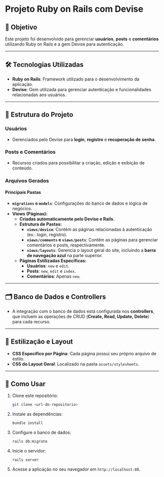 # Projeto Ruby on Rails com Devise

## 🚀 Objetivo  
Este projeto foi desenvolvido para gerenciar **usuários**, **posts** e **comentários** utilizando Ruby on Rails e a gem Devise para autenticação.

---

## 🛠️ Tecnologias Utilizadas  
- **Ruby on Rails**: Framework utilizado para o desenvolvimento da aplicação.  
- **Devise**: Gem utilizada para gerenciar autenticação e funcionalidades relacionadas aos usuários.

---

## 📂 Estrutura do Projeto  

### Usuários  
- Gerenciados pelo Devise para **login**, **registro** e **recuperação de senha**.

### Posts e Comentários  
- Recursos criados para possibilitar a criação, edição e exibição de conteúdo.

### Arquivos Gerados  
#### Principais Pastas  
- **`migrations` e `models`**: Configurações do banco de dados e lógica de negócios.  
- **Views (Páginas):**
  - **Criadas automaticamente pelo Devise e Rails.**
  - **Estrutura de Pastas:**
    - **`views/devise`**: Contém as páginas relacionadas à autenticação (ex.: login, registro).  
    - **`views/comments` e `views/posts`**: Contêm as páginas para gerenciar comentários e posts, respectivamente.  
    - **`views/layouts`**: Gerencia o layout geral do site, incluindo a **barra de navegação azul** na parte superior.  
  - **Páginas Estilizadas Específicas:**
    - **Usuários**: `new` e `edit`.  
    - **Posts**: `new`, `edit` e `index`.  
    - **Comentários**: Apenas `new`.

---

## 🗂️ Banco de Dados e Controllers  
- A integração com o banco de dados está configurada nos **controllers**, que incluem as operações de CRUD (**Create, Read, Update, Delete**) para cada recurso.

---

## 🎨 Estilização e Layout  
- **CSS Específico por Página**: Cada página possui seu próprio arquivo de estilo.  
- **CSS do Layout Geral**: Localizado na pasta `assets/stylesheets`.  

---

## 📌 Como Usar  
1. Clone este repositório:  
   ```bash
   git clone <url-do-repositorio>
   ```
2. Instale as dependências:  
   ```bash
   bundle install
   ```
3. Configure o banco de dados:  
   ```bash
   rails db:migrate
   ```
4. Inicie o servidor:  
   ```bash
   rails server
   ```
5. Acesse a aplicação no seu navegador em `http://localhost:80`.
